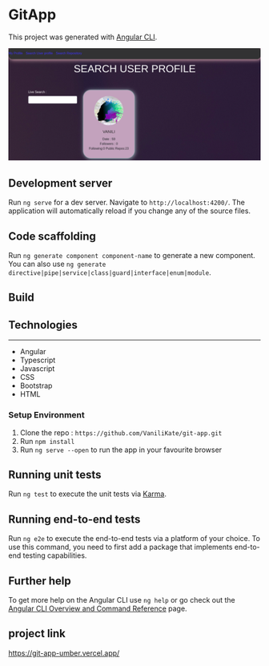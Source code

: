 # GitApp

This project was generated with [Angular CLI](https://github.com/angular/angular-cli).

![alt text](src/assets/homepage.png)

## Development server

Run `ng serve` for a dev server. Navigate to `http://localhost:4200/`. The application will automatically reload if you change any of the source files.

## Code scaffolding

Run `ng generate component component-name` to generate a new component. You can also use `ng generate directive|pipe|service|class|guard|interface|enum|module`.

## Build

## Technologies

---

- Angular
- Typescript
- Javascript
- CSS
- Bootstrap
- HTML

### Setup Environment

1. Clone the repo : `https://github.com/VaniliKate/git-app.git`
2. Run `npm install`
3. Run `ng serve --open` to run the app in your favourite browser

## Running unit tests

Run `ng test` to execute the unit tests via [Karma](https://karma-runner.github.io).

## Running end-to-end tests

Run `ng e2e` to execute the end-to-end tests via a platform of your choice. To use this command, you need to first add a package that implements end-to-end testing capabilities.

## Further help

To get more help on the Angular CLI use `ng help` or go check out the [Angular CLI Overview and Command Reference](https://angular.io/cli) page.

## project link

https://git-app-umber.vercel.app/
